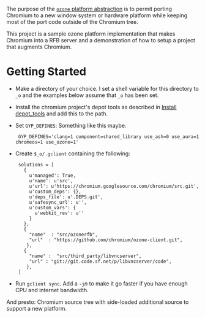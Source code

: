 The purpose of the  [`ozone` platform
abstraction](http://www.chromium.org/developers/design-documents/ozone) is
to permit porting Chromium to a new window system or hardware
platform while keeping most of the port code outside of the Chromium tree.

This project is a sample ozone platform implementation that makes
Chromium into a RFB server and a demonstration of how to setup a
project that augments Chromium.

Getting Started
====

*  Make a directory of your choice. I set a shell variable for this directory to `_o` and the
examples below assume that `_o` has been set.

*  Install the chromium project's depot tools as described in [Install depot_tools](http://dev.chromium.org/developers/how-tos/install-depot-tools) and add this to the path.

*  Set `GYP_DEFINES`:  Something like this maybe.

		GYP_DEFINES='clang=1 component=shared_library use_ash=0 use_aura=1 chromeos=1 use_ozone=1' 

*  Create `$_o/.gclient` containing the following:

		solutions = [
		  {
		    u'managed': True,
		    u'name': u'src',
		    u'url': u'https://chromium.googlesource.com/chromium/src.git', 
		    u'custom_deps': {},
		    u'deps_file': u'.DEPS.git',
		    u'safesync_url': u'',
		    u'custom_vars': {
		      u'webkit_rev': u''
		    }
		  },
		  {
		    "name"  : "src/ozonerfb",
		    "url"  : "https://github.com/chromium/ozone-client.git",
		   },
		  {
		    "name" :  "src/third_party/libvncserver",
		    "url" : "git://git.code.sf.net/p/libvncserver/code",
		   },
		]


*  Run `gclient sync`. Add a `-j`*n* to make it go faster if you have enough
CPU and internet bandwidth.

And presto: Chromium source tree with side-loaded additional source to support
a new platform.
